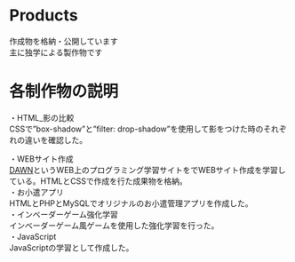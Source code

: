 # Products
作成物を格納・公開しています<br>
主に独学による製作物です

# 各制作物の説明
・HTML_影の比較  
  CSSで”box-shadow”と”filter: drop-shadow”を使用して影をつけた時のそれぞれの違いを確認した。  
  
・WEBサイト作成  
  [DAWN](https://dawn-techschool.com/)というWEB上のプログラミング学習サイトをでWEBサイト作成を学習している。HTMLとCSSで作成を行た成果物を格納。  
・お小遣アプリ  
  HTMLとPHPとMySQLでオリジナルのお小遣管理アプリを作成した。  
・インベーダーゲーム強化学習  
  インベーダーゲーム風ゲームを使用した強化学習を行った。  
・JavaScript  
  JavaScriptの学習として作成した。
